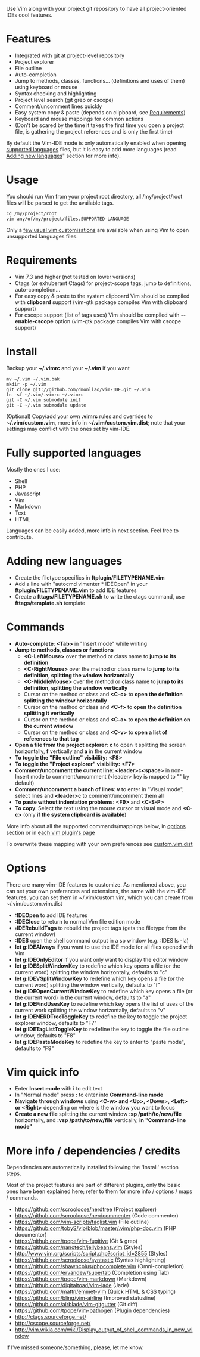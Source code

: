 Use Vim along with your project git repository to have all project-oriented IDEs cool features.

Features
========
* Integrated with git at project-level repository
* Project explorer
* File outline
* Auto-completion
* Jump to methods, classes, functions... (definitions and uses of them) using keyboard or mouse
* Syntax checking and highlighting
* Project level search (git grep or cscope)
* Comment/uncomment lines quickly
* Easy system copy & paste (depends on clipboard, see [Requirements](#requirements))
* Keyboard and mouse mappings for common actions
* (Don't be scared by the time it takes the first time you open a project file, is gathering the project references and is only the first time)

By default the Vim-IDE mode is only automatically enabled when opening [supported languages](#fully-supported-languages) files, but it is easy to add more languages (read [Adding new languages](#adding-new-languages)" section for more info).

Usage
=====
You should run Vim from your project root directory, all /my/project/root files will be parsed to get the available tags.

    cd /my/project/root
    vim any/of/my/project/files.SUPPORTED-LANGUAGE

Only a [few usual vim customisations](https://github.com/dmonllao/vim-IDE/blob/master/.vimrc) are available when using Vim to open unsupported languages files.

Requirements
============
* Vim 7.3 and higher (not tested on lower versions)
* Ctags (or exhuberant Ctags) for project-scope tags, jump to definitions, auto-completion...
* For easy copy & paste to the system clipboard Vim should be compiled with **clipboard** support (vim-gtk package compiles Vim with clipboard support)
* For cscope support (list of tags uses) Vim should be compiled with **--enable-cscope** option (vim-gtk package compiles Vim with cscope support)

Install
=======

Backup your **~/.vimrc** and your **~/.vim** if you want

    mv ~/.vim ~/.vim.bak
    mkdir -p ~/.vim
    git clone git://github.com/dmonllao/vim-IDE.git ~/.vim
    ln -sf ~/.vim/.vimrc ~/.vimrc
    git -C ~/.vim submodule init
    git -C ~/.vim submodule update

(Optional) Copy/add your own **.vimrc** rules and overrides to **~/.vim/custom.vim**, more info in **~/.vim/custom.vim.dist**; note that your settings may conflict with the ones set by vim-IDE.

Fully supported languages
=========================

Mostly the ones I use:

* Shell
* PHP
* Javascript
* Vim
* Markdown
* Text
* HTML

Languages can be easily added, more info in next section. Feel free to contribute.

Adding new languages
====================
* Create the filetype specifics in **ftplugin/FILETYPENAME.vim**
* Add a line with "autocmd vimenter * IDEOpen" in your **ftplugin/FILETYPENAME.vim** to add IDE features
* Create a **fttags/FILETYPENAME.sh** to write the ctags command, use **fttags/template.sh** template

Commands
========
* **Auto-complete**: **\<Tab\>** in "Insert mode" while writing
* **Jump to methods, classes or functions**
    * **\<C-LeftMouse\>** over the method or class name to **jump to its definition**
    * **\<C-RightMouse\>** over the method or class name to **jump to its definition, splitting the window horizontally**
    * **\<C-MiddleMouse\>** over the method or class name to **jump to its definition, splitting the window vertically**
    * Cursor on the method or class and **\<C-c\>** to **open the definition splitting the window horizontally**
    * Cursor on the method or class and **\<C-f\>** to **open the definition splitting it vertically**
    * Cursor on the method or class and **\<C-a\>** to **open the definition on the current window**
    * Cursor on the method or class and **\<C-v\>** to **open a list of references to that tag**
* **Open a file from the project explorer**: **c** to open it splitting the screen horizontally, **f** vertically and **a** in the current window
* **To toggle the "File outline" visibility:** **\<F8\>**
* **To toggle the "Project explorer" visibility:** **\<F7\>**
* **Comment/uncomment the current line**: **\<leader\>c\<space\>** in non-Insert mode to comment/uncomment (\<leader\> key is mapped to "\" by default)
* **Comment/uncomment a bunch of lines**: **v** to enter in "Visual mode", select lines and **\<leader\>c<space>** to comment/uncomment them all
* **To paste without indentation problems**: **\<F9\>** and **\<C-S-P\>**
* **To copy**: Select the text using the mouse cursor or visual mode and **\<C-c\>** (only **if the system clipboard is available**)

More info about all the supported commands/mappings below, in [options](#options) section or in [each vim plugin's page](#more-info--dependencies--credits)

To overwrite these mapping with your own preferences see [custom.vim.dist](https://github.com/dmonllao/vim-IDE/blob/master/custom.vim.dist)

Options
=======
There are many vim-IDE features to customize. As mentioned above, you can set your own preferences and extensions,
the same with the vim-IDE features, you can set them in ~/.vim/custom.vim, which you can create from ~/.vim/custom.vim.dist

* **:IDEOpen** to add IDE features
* **:IDEClose** to return to normal Vim file edition mode
* **:IDERebuildTags** to rebuild the project tags (gets the filetype from the current window)
* **:IDES** open the shell command output in a sp window (e.g. :IDES ls -la)
* **let g:IDEAlways** if you want to use the IDE mode for all files opened with Vim
* **let g:IDEOnlyEditor** if you want only want to display the editor window
* **let g:IDESplitWindowKey** to redefine which key opens a file (or the current word) splitting the window horizontally, defaults to "c"
* **let g:IDEVSplitWindowKey** to redefine which key opens a file (or the current word) splitting the window vertically, defaults to "f"
* **let g:IDEOpenCurrentWindowKey** to redefine which key opens a file (or the current word) in the current window, defaults to "a"
* **let g:IDEFindUsesKey** to redefine which key opens the list of uses of the current work splitting the window horizontally, defaults to "v"
* **let g:IDENERDTreeToggleKey** to redefine the key to toggle the project explorer window, defaults to "F7"
* **let g:IDETagListToggleKey** to redefine the key to toggle the file outline window, defaults to "F8"
* **let g:IDEPasteModeKey** to redefine the key to enter to "paste mode", defaults to "F9"

Vim quick info
==============
* Enter **Insert mode** with **i** to edit text
* In "Normal mode" press **:** to enter into **Command-line mode**
* **Navigate through windows** using **\<C-w\> and \<Up\>, \<Down\>, \<Left\> or \<Right\>** depending on where is the window you want to focus
* **Create a new file** splitting the current window **:sp /path/to/new/file** horizontally, and **:vsp /path/to/new/file** vertically, **in "Command-line mode"**

More info / dependencies / credits
======================

Dependencies are automatically installed following the 'Install' section steps.

Most of the project features are part of different plugins, only the basic ones have been explained here; refer to them for more info / options / maps / commands.

* https://github.com/scrooloose/nerdtree (Project explorer)
* https://github.com/scrooloose/nerdcommenter (Code commenter)
* https://github.com/vim-scripts/taglist.vim (File outline)
* https://github.com/tobyS/vip/blob/master/.vim/php-doc.vim (PHP documentor)
* https://github.com/tpope/vim-fugitive (Git & grep)
* https://github.com/nanotech/jellybeans.vim (Styles)
* http://www.vim.org/scripts/script.php?script_id=2855 (Styles)
* https://github.com/scrooloose/syntastic (Syntax highlighting)
* https://github.com/shawncplus/phpcomplete.vim (Omni-completion)
* https://github.com/ervandew/supertab (Completion using Tab)
* https://github.com/tpope/vim-markdown (Markdown)
* https://github.com/digitaltoad/vim-jade (Jade)
* https://github.com/mattn/emmet-vim (Quick HTML & CSS typing)
* https://github.com/bling/vim-airline (Improved statusline)
* https://github.com/airblade/vim-gitgutter (Git diff)
* https://github.com/tpope/vim-pathogen (Plugin dependencies)
* http://ctags.sourceforge.net/
* http://cscope.sourceforge.net/
* http://vim.wikia.com/wiki/Display_output_of_shell_commands_in_new_window

If I've missed someone/something, please, let me know.
